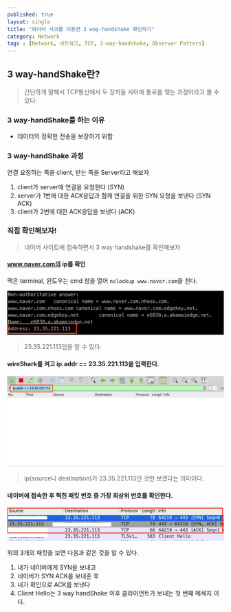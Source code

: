 ```yaml
---
published: true
layout: single
title: "와이어 샤크를 이용한 3 way-handshake 확인하기"
category: Network
tags : [Network, 네트워크, TCP, 3-way-handshake, Observer Pattern]
---
```


## 3 way-handShake란?

> 간단하게 말해서 TCP통신에서 두 장치들 사이에 통로를 맺는 과정이라고 볼 수 있다.

### 3 way-handShake를 하는 이유

- 데이터의 정확한 전송을 보장하기 위함

### 3 way-handShake 과정

연결 요청하는 쪽을 client, 받는 쪽을 Server라고 해보자

1. client가 server에 연결을 요청한다 (SYN)
2. server가 1번에 대한 ACK응답과 함께 연결을 위한 SYN 요청을 보낸다 (SYN ACK)
3. client가 2번에 대한 ACK응답을 보낸다 (ACK)

### 직접 확인해보자!

> 네이버 사이트에 접속하면서 3 way handshake를 확인해보자

#### www.naver.com의 ip를 확인

맥은 terminal, 윈도우는 cmd 창을 열어 `nslookup www.naver.com`을 친다.

![connect](/image/2019-09-26-3-way-handshake/image-1.png)

> 23.35.221.113임을 알 수 있다.

#### wireShark를 켜고 ip.addr == 23.35.221.113을 입력한다.

![connect](/image/2019-09-26-3-way-handshake/image-2.png)

> ip(source나 destination)가 23.35.221.113인 것만 보겠다는 의미이다.

#### 네이버에 접속한 후 찍힌 패킷 번호 중 가장 최상위 번호를 확인한다.

![connect](/image/2019-09-26-3-way-handshake/image-3.png)

위의 3개의 패킷을 보면 다음과 같은 것을 알 수 있다.

1. 내가 네이버에게 SYN을 보내고
2. 네이버가 SYN ACK를 보내준 후
3. 내가 확인으로 ACK를 보낸다
4. Client Hello는 3 way handShake 이후 클라이언트가 보내는 첫 번째 메세지 이다.

